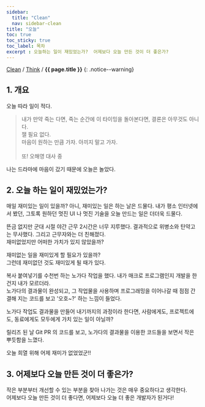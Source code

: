 ```yaml
---
sidebar:
  title: "Clean"
  nav: sidebar-clean
title: "오늘"
toc: true
toc_sticky: true
toc_label: 목차
excerpt : 오늘하는 일이 재밌었는가?  어제보다 오늘 만든 것이 더 좋은가?
---
```

[Clean](/clean/) / [Think](/clean/think/) / **{{ page.title }}**
{: .notice--warning}

## 1. 개요
오늘 따라 일이 적다.  

>내가 만약 죽는 다면, 죽는 순간에 이 타이밍을 돌아본다면, 결론은 아무것도 아니다.<br/>
잴 필요 없다.<br/>
마음이 원하는 만큼 가자. 아끼지 말고 가자.<br/><br/>
또! 오해영 대사 중

나는 드라마에 마음이 갔기 때문에 오늘은 놀았다.

## 2. 오늘 하는 일이 재밌었는가? 
매일 재미있는 일이 있을까? 아니, 재미있는 일은 하는 날은 드물다.
내가 평소 인터넷에서 봤던, 그토록 원하던 멋진 UI 나 멋진 기술을 오늘 만드는 일은 더더욱 드물다. 

뜬금 없지만 군대 시절 야간 근무 2시간은 너무 지루했다.
결과적으로 위병소와 탄약고는 무사했다.
그리고 근무자와는 더 친해졌다.  
재미없었지만 어떠한 가치가 있지 않았을까?

재미없는 일을 재미있게 할 필요가 있을까?  
그런데 재미없던 것도 재미있게 될 때가 있다.

복사 붙여넣기를 수천번 하는 노가다 작업을 했다.
내가 매크로 프로그램인지 개발을 한건지 내가 모르더라.  
노가다의 결과물이 완성되고, 그 작업물을 사용하며 프로그래밍을 이어나갈 때 점점 간결해 지는 코드를 보고 '오호~?' 하는 느낌이 들었다.


노가다 작업도 결과물을 만들어 내기까지의 과정이라 한다면, 사람에게도, 프로젝트에도, 동료에게도 모두에게 가치 있는 일이 아닐까?

릴리즈 된 날 Git PR 의 코드를 보고, 노가다의 결과물을 이용한 코드들을 보면서 작은 뿌듯함을 느꼈다.

오늘 희열 위해 어제 재미가 없었었군!!

## 3. 어제보다 오늘 만든 것이 더 좋은가?

작은 부분부터 개선할 수 있는 부분을 찾아 나가는 것은 매우 중요하다고 생각한다.  
어제보다 오늘 만든 것이 더 좋다면, 어제보다 오늘 더 좋은 개발자가 된거다!  


